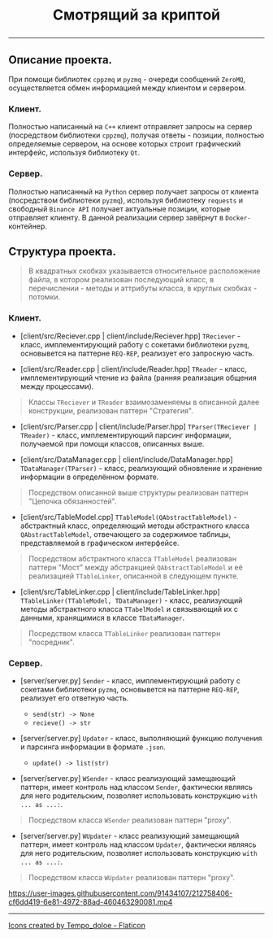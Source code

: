 # <p style="text-align: center;">Смотрящий за криптой</p>

---

## Описание проекта.

При помощи библиотек `cppzmq` и `pyzmq` - очереди сообщений `ZeroMQ`, осуществляется обмен информацией между клиентом и сервером.

### Клиент.

Полностью написанный на `C++` клиент отправляет запросы на сервер (посредством библиотеки `cppzmq`), получая ответы - позиции, полностью определяемые сервером, на основе которых строит графический интерфейс, используя библиотеку `Qt`.

### Сервер.

Полностью написанный на `Python` сервер получает запросы от клиента (посредством библиотеки `pyzmq`), используя библиотеку `requests` и свободный `Binance API` получает актуальные позиции, которые отправляет клиенту. В данной реализации сервер завёрнут в `Docker-`контейнер.

## Структура проекта.

> В квадратных скобках указывается относительное расположение файла, в котором реализован последующий класс, в перечислении - методы и аттрибуты класса, в круглых скобках - потомки.

### Клиент.

- [client/src/Reciever.cpp | client/include/Reciever.hpp] `TReciever` - класс, имплементирующий работу с сокетами библиотеки `pyzmq`, основывется на паттерне `REQ-REP`, реализует его запросную часть.

- [client/src/Reader.cpp | client/include/Reader.hpp] `TReader` - класс, имплементирующий чтение из файла (ранняя реализация общения между процессами).

> Классы `TReciever` и `TReader` взаимозаменяемы в описанной далее конструкции, реализован паттерн "Стратегия".

- [client/src/Parser.cpp | client/include/Parser.hpp] `TParser(TReciever | TReader)` - класс, имплементирующий парсинг информации, получаемой при помощи классов, описанных выше.

- [client/src/DataManager.cpp | client/include/DataManager.hpp] `TDataManager(TParser)` - класс, реализующий обновление и хранение информации в определённом формате.

> Посредством описанной выше структуры реализован паттерн "Цепочка обязанностей".

- [client/src/TableModel.cpp] `TTableModel(QAbstractTableModel)` - абстрактный класс, определяющий методы абстрактного класса `QAbstractTableModel`, отвечающего за содержимое таблицы, представляемой в графическом интерфейсе.

> Посредством абстрактного класса `TTableModel` реализован паттерн "Мост" между абстракцией `QAbstractTableModel` и её реализацией `TTableLinker`, описанной в следующем пункте.

- [client/src/TableLinker.cpp | client/include/TableLinker.hpp] `TTableLinker(TTableModel, TDataManager)` - класс, реализующий методы абстрактного класса `TTabelModel` и связывающий их с данными, хранящимися в классе `TDataManager`.

> Посредством класса `TTableLinker` реализован паттерн "посредник".

### Сервер.

- [server/server.py] `Sender` - класс, имплементирующий работу с сокетами библиотеки `pyzmq`, основывется на паттерне `REQ-REP`, реализует его ответную часть.
    + `send(str) -> None` 
    + `recieve() -> str`

- [server/server.py] `Updater` - класс, выполняющий функцию получения и парсинга информации в формате `.json`.
    + `update() -> list(str)`

- [server/server.py] `WSender` - класс реализующий замещающий паттерн, имеет контроль над классом `Sender`, фактически являясь для него родительским, позволяет использовать конструкцию `with ... as ...:`.

> Посредством класса `WSender` реализован паттерн "proxy".

- [server/server.py] `WUpdater` - класс реализующий замещающий паттерн, имеет контроль над классом `Updater`, фактически являясь для него родительским, позволяет использовать конструкцию `with ... as ...:`.

> Посредством класса `WUpdater` реализован паттерн "proxy".



https://user-images.githubusercontent.com/91434107/212758406-cf6dd419-6e81-4972-88ad-460463290081.mp4



---
<a href="https://www.flaticon.com/authors/tempo-doloe">Icons created by Tempo_doloe - Flaticon</a>

